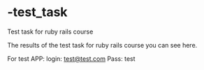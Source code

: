 # -test_task
 Test task for ruby rails course

The results of the test task for ruby rails course you can see here.

For test APP:
login: test@test.com
Pass: test
